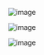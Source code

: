 ![image](https://github.com/user-attachments/assets/6d2926e1-812d-4bfc-97b9-1af8cfee5b4d)

![image](https://github.com/user-attachments/assets/4f9d31b5-1071-40b1-9332-661bb3fe1753)

![image](https://github.com/user-attachments/assets/6b556332-0cf1-4b4a-971f-c6e3510e6050)
